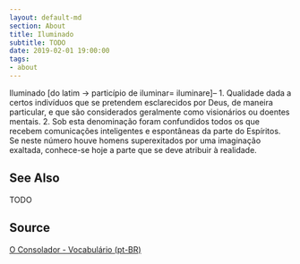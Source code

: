 ```yaml
---
layout: default-md
section: About
title: Iluminado
subtitle: TODO
date: 2019-02-01 19:00:00
tags:
- about
---
```


Iluminado [do latim -> particípio de iluminar= iluminare]– 1. Qualidade dada a certos indivíduos que se pretendem esclarecidos por Deus, de maneira particular, e que são considerados geralmente como visionários ou doentes mentais. 2. Sob esta denominação foram confundidos todos os que recebem comunicações inteligentes e espontâneas da parte do Espíritos. Se neste número houve homens superexitados por uma imaginação exaltada, conhece-se hoje a parte que se deve atribuir à realidade.

## See Also
TODO

## Source
[O Consolador - Vocabulário (pt-BR)](http://www.oconsolador.com.br/linkfixo/vocabulario/principal.html)


